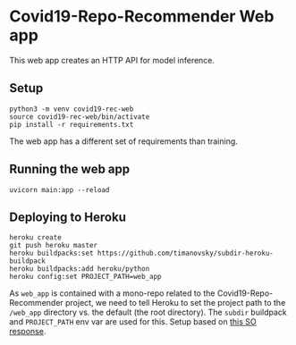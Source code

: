 # Covid19-Repo-Recommender Web app

This web app creates an HTTP API for model inference.

## Setup

```
python3 -m venv covid19-rec-web
source covid19-rec-web/bin/activate
pip install -r requirements.txt
```

The web app has a different set of requirements than training.

## Running the web app

```
uvicorn main:app --reload
```

## Deploying to Heroku

```
heroku create
git push heroku master
heroku buildpacks:set https://github.com/timanovsky/subdir-heroku-buildpack
heroku buildpacks:add heroku/python
heroku config:set PROJECT_PATH=web_app
```

As `web_app` is contained with a mono-repo related to the Covid19-Repo-Recommender project, we need to tell Heroku to set the project path to the `/web_app` directory vs. the default (the root directory). The `subdir` buildpack and `PROJECT_PATH` env var are used for this. Setup based on [this SO response](https://stackoverflow.com/questions/39197334/automated-heroku-deploy-from-subfolder).
